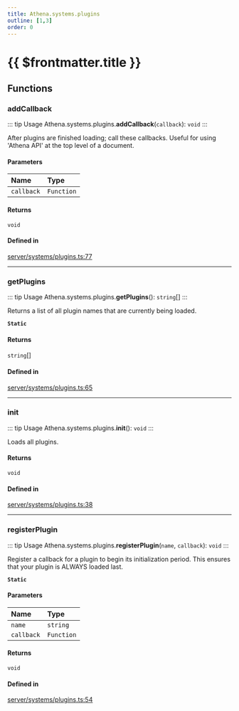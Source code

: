```yaml
---
title: Athena.systems.plugins
outline: [1,3]
order: 0
---
```


# {{ $frontmatter.title }}


## Functions

### addCallback

::: tip Usage
Athena.systems.plugins.**addCallback**(`callback`): `void`
:::

After plugins are finished loading; call these callbacks.
Useful for using 'Athena API' at the top level of a document.

#### Parameters

| Name | Type |
| :------ | :------ |
| `callback` | `Function` |

#### Returns

`void`

#### Defined in

[server/systems/plugins.ts:77](https://github.com/Stuyk/altv-athena/blob/8499342/src/core/server/systems/plugins.ts#L77)

___

### getPlugins

::: tip Usage
Athena.systems.plugins.**getPlugins**(): `string`[]
:::

Returns a list of all plugin names that are currently being loaded.

**`Static`**

#### Returns

`string`[]

#### Defined in

[server/systems/plugins.ts:65](https://github.com/Stuyk/altv-athena/blob/8499342/src/core/server/systems/plugins.ts#L65)

___

### init

::: tip Usage
Athena.systems.plugins.**init**(): `void`
:::

Loads all plugins.

#### Returns

`void`

#### Defined in

[server/systems/plugins.ts:38](https://github.com/Stuyk/altv-athena/blob/8499342/src/core/server/systems/plugins.ts#L38)

___

### registerPlugin

::: tip Usage
Athena.systems.plugins.**registerPlugin**(`name`, `callback`): `void`
:::

Register a callback for a plugin to begin its initialization period.
This ensures that your plugin is ALWAYS loaded last.

**`Static`**

#### Parameters

| Name | Type |
| :------ | :------ |
| `name` | `string` |
| `callback` | `Function` |

#### Returns

`void`

#### Defined in

[server/systems/plugins.ts:54](https://github.com/Stuyk/altv-athena/blob/8499342/src/core/server/systems/plugins.ts#L54)
